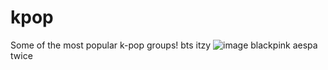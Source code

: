 # kpop
Some of the most popular k-pop groups!
bts
itzy
![image](https://user-images.githubusercontent.com/114507476/193379876-015d64d7-dd4f-4fd1-b824-8fb72e7e4ec1.png)
blackpink
aespa
twice
